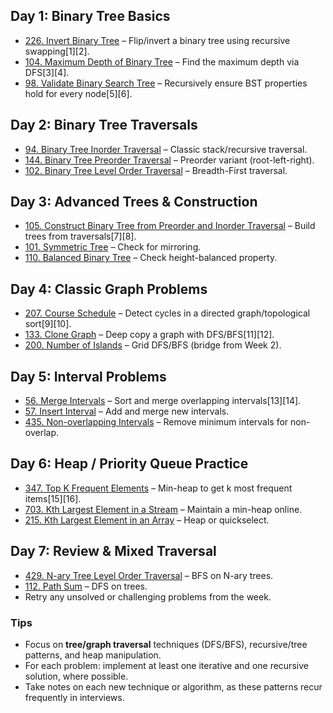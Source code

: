 ## Day 1: Binary Tree Basics

- [226. Invert Binary Tree](https://leetcode.com/problems/invert-binary-tree/) – Flip/invert a binary tree using recursive swapping[1][2].
- [104. Maximum Depth of Binary Tree](https://leetcode.com/problems/maximum-depth-of-binary-tree/) – Find the maximum depth via DFS[3][4].
- [98. Validate Binary Search Tree](https://leetcode.com/problems/validate-binary-search-tree/) – Recursively ensure BST properties hold for every node[5][6].

## Day 2: Binary Tree Traversals

- [94. Binary Tree Inorder Traversal](https://leetcode.com/problems/binary-tree-inorder-traversal/) – Classic stack/recursive traversal.
- [144. Binary Tree Preorder Traversal](https://leetcode.com/problems/binary-tree-preorder-traversal/) – Preorder variant (root-left-right).
- [102. Binary Tree Level Order Traversal](https://leetcode.com/problems/binary-tree-level-order-traversal/) – Breadth-First traversal.

## Day 3: Advanced Trees & Construction

- [105. Construct Binary Tree from Preorder and Inorder Traversal](https://leetcode.com/problems/construct-binary-tree-from-preorder-and-inorder-traversal/) – Build trees from traversals[7][8].
- [101. Symmetric Tree](https://leetcode.com/problems/symmetric-tree/) – Check for mirroring.
- [110. Balanced Binary Tree](https://leetcode.com/problems/balanced-binary-tree/) – Check height-balanced property.

## Day 4: Classic Graph Problems

- [207. Course Schedule](https://leetcode.com/problems/course-schedule/) – Detect cycles in a directed graph/topological sort[9][10].
- [133. Clone Graph](https://leetcode.com/problems/clone-graph/) – Deep copy a graph with DFS/BFS[11][12].
- [200. Number of Islands](https://leetcode.com/problems/number-of-islands/) – Grid DFS/BFS (bridge from Week 2).

## Day 5: Interval Problems

- [56. Merge Intervals](https://leetcode.com/problems/merge-intervals/) – Sort and merge overlapping intervals[13][14].
- [57. Insert Interval](https://leetcode.com/problems/insert-interval/) – Add and merge new intervals.
- [435. Non-overlapping Intervals](https://leetcode.com/problems/non-overlapping-intervals/) – Remove minimum intervals for non-overlap.

## Day 6: Heap / Priority Queue Practice

- [347. Top K Frequent Elements](https://leetcode.com/problems/top-k-frequent-elements/) – Min-heap to get k most frequent items[15][16].
- [703. Kth Largest Element in a Stream](https://leetcode.com/problems/kth-largest-element-in-a-stream/) – Maintain a min-heap online.
- [215. Kth Largest Element in an Array](https://leetcode.com/problems/kth-largest-element-in-an-array/) – Heap or quickselect.

## Day 7: Review & Mixed Traversal

- [429. N-ary Tree Level Order Traversal](https://leetcode.com/problems/n-ary-tree-level-order-traversal/) – BFS on N-ary trees.
- [112. Path Sum](https://leetcode.com/problems/path-sum/) – DFS on trees.
- Retry any unsolved or challenging problems from the week.

### Tips

- Focus on **tree/graph traversal** techniques (DFS/BFS), recursive/tree patterns, and heap manipulation.
- For each problem: implement at least one iterative and one recursive solution, where possible.
- Take notes on each new technique or algorithm, as these patterns recur frequently in interviews.
